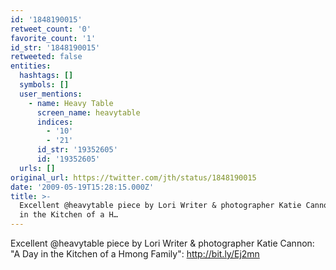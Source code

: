 ```yaml
---
id: '1848190015'
retweet_count: '0'
favorite_count: '1'
id_str: '1848190015'
retweeted: false
entities:
  hashtags: []
  symbols: []
  user_mentions:
    - name: Heavy Table
      screen_name: heavytable
      indices:
        - '10'
        - '21'
      id_str: '19352605'
      id: '19352605'
  urls: []
original_url: https://twitter.com/jth/status/1848190015
date: '2009-05-19T15:28:15.000Z'
title: >-
  Excellent @heavytable piece by Lori Writer & photographer Katie Cannon: "A Day
  in the Kitchen of a H…
---
```


Excellent @heavytable piece by Lori Writer & photographer Katie Cannon: "A Day in the Kitchen of a Hmong Family": http://bit.ly/Ej2mn